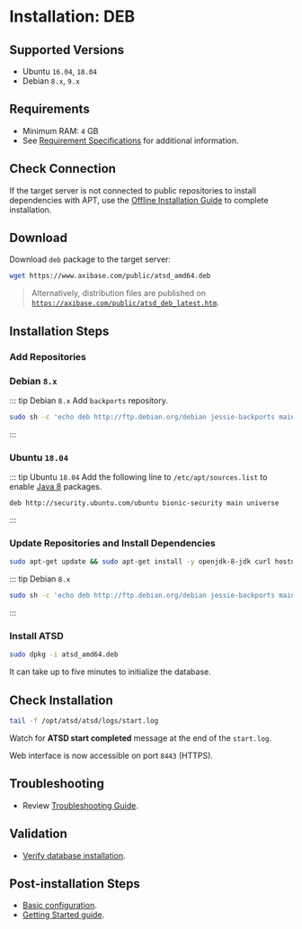 # Installation: DEB

## Supported Versions

* Ubuntu `16.04`, `18.04`
* Debian `8.x`, `9.x`

## Requirements

* Minimum RAM: `4` GB
* See [Requirement Specifications](./requirements.md) for additional information.

## Check Connection

If the target server is not connected to public repositories to install dependencies with APT,
use the [Offline Installation Guide](ubuntu-debian-offline.md) to complete installation.

## Download

Download `deb` package to the target server:

```bash
wget https://www.axibase.com/public/atsd_amd64.deb
```

> Alternatively, distribution files are published on [`https://axibase.com/public/atsd_deb_latest.htm`](https://axibase.com/public/atsd_deb_latest.htm).

## Installation Steps

### Add Repositories

### Debian `8.x`

<!-- markdownlint-enable MD032 -->
::: tip Debian `8.x`
Add `backports` repository.

```sh
sudo sh -c 'echo deb http://ftp.debian.org/debian jessie-backports main >> /etc/apt/sources.list.d/backports.list'
```
:::
<!-- markdownlint-disable MD032 -->

### Ubuntu `18.04`

<!-- markdownlint-enable MD032 -->
::: tip Ubuntu `18.04`
Add the following line to `/etc/apt/sources.list` to enable [Java 8](https://packages.ubuntu.com/bionic/amd64/openjdk-8-jdk/download) packages.

```ls
deb http://security.ubuntu.com/ubuntu bionic-security main universe
```
:::
<!-- markdownlint-disable MD032 -->

### Update Repositories and Install Dependencies

```sh
sudo apt-get update && sudo apt-get install -y openjdk-8-jdk curl hostname net-tools iproute2 procps
```

<!-- markdownlint-disable MD032 -->
::: tip Debian `8.x`
```sh
sudo sh -c 'echo deb http://ftp.debian.org/debian jessie-backports main >> /etc/apt/sources.list.d/backports.list'
```
:::
<!-- markdownlint-disable MD032 -->

### Install ATSD

```sh
sudo dpkg -i atsd_amd64.deb
```

It can take up to five minutes to initialize the database.

## Check Installation

```sh
tail -f /opt/atsd/atsd/logs/start.log
```

Watch for **ATSD start completed** message at the end of the `start.log`.

Web interface is now accessible on port `8443` (HTTPS).

## Troubleshooting

* Review [Troubleshooting Guide](troubleshooting.md).

## Validation

* [Verify database installation](verifying-installation.md).

## Post-installation Steps

* [Basic configuration](post-installation.md).
* [Getting Started guide](../tutorials/getting-started.md).